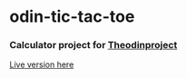 # odin-tic-tac-toe
### Calculator project for [Theodinproject](https://www.theodinproject.com/)

[Live version here](https://xandernesta.github.io/odin-tic-tac-toe)
